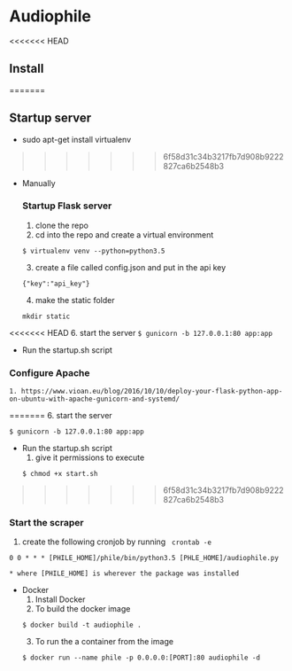 # Audiophile

<<<<<<< HEAD
## Install
=======
## Startup server
* sudo apt-get install virtualenv
>>>>>>> 6f58d31c34b3217fb7d908b9222827ca6b2548b3
* Manually
  ### Startup Flask server
    1. clone the repo
    2. cd into the repo and create a virtual environment
    ```
    $ virtualenv venv --python=python3.5
    ```
    3. create a file called config.json and put in the api key
    ```
    {"key":"api_key"}
    ```

    4. make the static folder
    ```
    mkdir static
    ```

<<<<<<< HEAD
    6. start the server
    ```
    $ gunicorn -b 127.0.0.1:80 app:app
    ```
  * Run the startup.sh script

  ### Configure Apache
    1. https://www.vioan.eu/blog/2016/10/10/deploy-your-flask-python-app-on-ubuntu-with-apache-gunicorn-and-systemd/
=======
  6. start the server
  ```
  $ gunicorn -b 127.0.0.1:80 app:app
  ```
* Run the startup.sh script
  1. give it permissions to execute
  ```
  $ chmod +x start.sh
  ```
>>>>>>> 6f58d31c34b3217fb7d908b9222827ca6b2548b3

  ### Start the scraper
  1. create the following cronjob by running <code> crontab -e </code>
  ```
  0 0 * * * [PHILE_HOME]/phile/bin/python3.5 [PHLE_HOME]/audiophile.py
  ```
    * where [PHILE_HOME] is wherever the package was installed
  * Docker
    1. Install Docker
    2. To build the docker image
    ```
    $ docker build -t audiophile .
    ```
    3. To run the a container from the image
    ```
    $ docker run --name phile -p 0.0.0.0:[PORT]:80 audiophile -d
    ```
